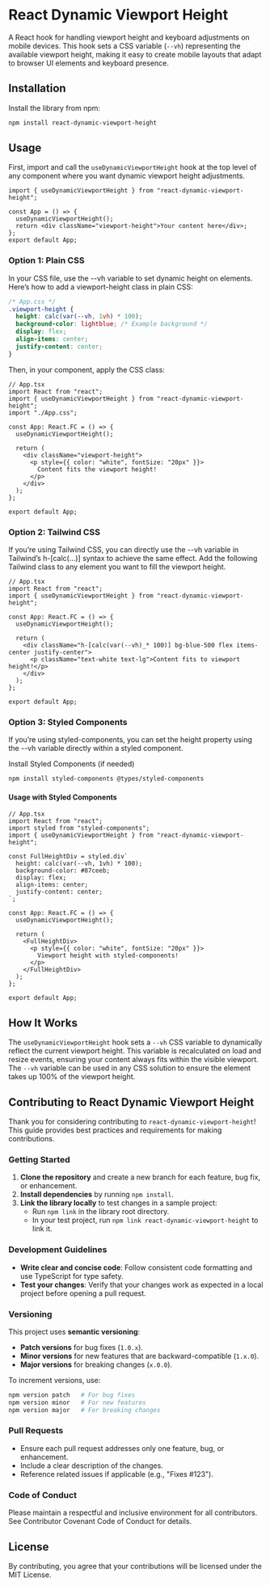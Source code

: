 # React Dynamic Viewport Height

A React hook for handling viewport height and keyboard adjustments on mobile devices. This hook sets a CSS variable (`--vh`) representing the available viewport height, making it easy to create mobile layouts that adapt to browser UI elements and keyboard presence.

## Installation

Install the library from npm:

```bash
npm install react-dynamic-viewport-height
```

## Usage

First, import and call the `useDynamicViewportHeight` hook at the top level of any component where you want dynamic viewport height adjustments.

```tsx
import { useDynamicViewportHeight } from "react-dynamic-viewport-height";

const App = () => {
  useDynamicViewportHeight();
  return <div className="viewport-height">Your content here</div>;
};
export default App;
```

### Option 1: Plain CSS

In your CSS file, use the --vh variable to set dynamic height on elements. Here’s how to add a viewport-height class in plain CSS:

```css
/* App.css */
.viewport-height {
  height: calc(var(--vh, 1vh) * 100);
  background-color: lightblue; /* Example background */
  display: flex;
  align-items: center;
  justify-content: center;
}
```

Then, in your component, apply the CSS class:

```tsx
// App.tsx
import React from "react";
import { useDynamicViewportHeight } from "react-dynamic-viewport-height";
import "./App.css";

const App: React.FC = () => {
  useDynamicViewportHeight();

  return (
    <div className="viewport-height">
      <p style={{ color: "white", fontSize: "20px" }}>
        Content fits the viewport height!
      </p>
    </div>
  );
};

export default App;
```

### Option 2: Tailwind CSS

If you’re using Tailwind CSS, you can directly use the --vh variable in Tailwind’s h-[calc(...)] syntax to achieve the same effect. Add the following Tailwind class to any element you want to fill the viewport height.

```tsx
// App.tsx
import React from "react";
import { useDynamicViewportHeight } from "react-dynamic-viewport-height";

const App: React.FC = () => {
  useDynamicViewportHeight();

  return (
    <div className="h-[calc(var(--vh)_* 100)] bg-blue-500 flex items-center justify-center">
      <p className="text-white text-lg">Content fits to viewport height!</p>
    </div>
  );
};

export default App;
```

### Option 3: Styled Components

If you’re using styled-components, you can set the height property using the --vh variable directly within a styled component.

Install Styled Components (if needed)

```bash
npm install styled-components @types/styled-components
```

#### Usage with Styled Components

```tsx
// App.tsx
import React from "react";
import styled from "styled-components";
import { useDynamicViewportHeight } from "react-dynamic-viewport-height";

const FullHeightDiv = styled.div`
  height: calc(var(--vh, 1vh) * 100);
  background-color: #87ceeb;
  display: flex;
  align-items: center;
  justify-content: center;
`;

const App: React.FC = () => {
  useDynamicViewportHeight();

  return (
    <FullHeightDiv>
      <p style={{ color: "white", fontSize: "20px" }}>
        Viewport height with styled-components!
      </p>
    </FullHeightDiv>
  );
};

export default App;
```

## How It Works

The `useDynamicViewportHeight` hook sets a `--vh` CSS variable to dynamically reflect the current viewport height. This variable is recalculated on load and resize events, ensuring your content always fits within the visible viewport. The `--vh` variable can be used in any CSS solution to ensure the element takes up 100% of the viewport height.

## Contributing to React Dynamic Viewport Height

Thank you for considering contributing to `react-dynamic-viewport-height`! This guide provides best practices and requirements for making contributions.

### Getting Started

1. **Clone the repository** and create a new branch for each feature, bug fix, or enhancement.
2. **Install dependencies** by running `npm install`.
3. **Link the library locally** to test changes in a sample project:
   - Run `npm link` in the library root directory.
   - In your test project, run `npm link react-dynamic-viewport-height` to link it.

### Development Guidelines

- **Write clear and concise code**: Follow consistent code formatting and use TypeScript for type safety.
- **Test your changes**: Verify that your changes work as expected in a local project before opening a pull request.

### Versioning

This project uses **semantic versioning**:

- **Patch versions** for bug fixes (`1.0.x`).
- **Minor versions** for new features that are backward-compatible (`1.x.0`).
- **Major versions** for breaking changes (`x.0.0`).

To increment versions, use:

```bash
npm version patch   # For bug fixes
npm version minor   # For new features
npm version major   # For breaking changes
```

### Pull Requests

- Ensure each pull request addresses only one feature, bug, or enhancement.
- Include a clear description of the changes.
- Reference related issues if applicable (e.g., "Fixes #123").

### Code of Conduct

Please maintain a respectful and inclusive environment for all contributors. See Contributor Covenant Code of Conduct for details.

## License

By contributing, you agree that your contributions will be licensed under the MIT License.
